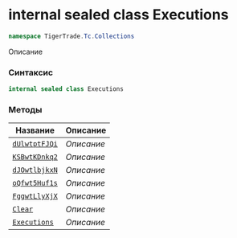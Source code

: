 
# internal sealed class Executions
```csharp
namespace TigerTrade.Tc.Collections
```



Описание

### Синтаксис
```csharp
internal sealed class Executions
```


### Методы
| Название | Описание |
| --- | --- |
| [`dUlwtptFJQi`](./Executions.cs/Методы/dUlwtptFJQi.md) | *Описание* |
| [`KSBwtKDnkq2`](./Executions.cs/Методы/KSBwtKDnkq2.md) | *Описание* |
| [`dJOwtlbjkxN`](./Executions.cs/Методы/dJOwtlbjkxN.md) | *Описание* |
| [`oQfwt5Huf1s`](./Executions.cs/Методы/oQfwt5Huf1s.md) | *Описание* |
| [`FggwtLlyXjX`](./Executions.cs/Методы/FggwtLlyXjX.md) | *Описание* |
| [`Clear`](./Executions.cs/Методы/Clear.md) | *Описание* |
| [`Executions`](./Executions.cs/Методы/Executions.md) | *Описание* |



